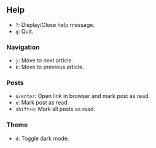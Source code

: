 ## Help

- `?`: Display/Close help message.
- `q`: Quit.

### Navigation

- `j`: Move to next article.
- `k`: Move to previous article.

### Posts

- `o/enter`: Open link in browser and mark post as read.
- `x`: Mark post as read.
- `shift+a`: Mark all posts as read.

### Theme

- `d`: Toggle dark mode.
